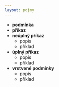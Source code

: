 ```yaml
---
layout: pojmy
---
```


- **podmínka**
- **příkaz**
- **neúplný příkaz**
    - popis
    - příklad
- **úplný příkaz**
    - popis
    - příklad
- **vrstvené podmínky**
    - popis
    - příklad

